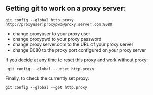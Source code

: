## Getting git to work on a proxy server: 

	git config --global http.proxy http://proxyuser:proxypwd@proxy.server.com:8080

* change proxyuser to your proxy user
* change proxypwd to your proxy password
* change proxy.server.com to the URL of your 		proxy server
* change 8080 to the proxy port configured on 		your proxy server

If you decide at any time to reset this proxy and work without proxy:

	 git config --global --unset http.proxy

Finally, to check the currently set proxy:

	git config --global --get http.proxy